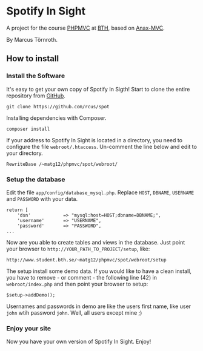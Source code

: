 # Spotify In Sight

A project for the course [PHPMVC](http://dbwebb.se/phpmvc/) at [BTH](http://www.bth.se/), based on [Anax-MVC](https://github.com/mosbth/Anax-MVC).

By Marcus Törnroth.


## How to install

### Install the Software

It's easy to get your own copy of Spotify In Sigth! Start to clone the entire repository from [GitHub](https://github.com/rcus/spot).

    git clone https://github.com/rcus/spot


Installing dependencies with Composer.

    composer install


If your address to Spotify In Sight is located in a directory, you need to configure the file `webroot/.htaccess`. Un-comment the line below and edit to your directory. 

    RewriteBase /~matg12/phpmvc/spot/webroot/


### Setup the database

Edit the file `app/config/database_mysql.php`. Replace `HOST`, `DBNAME`, `USERNAME` and `PASSWORD` with your data.

    return [
        'dsn'            => "mysql:host=HOST;dbname=DBNAME;",
        'username'       => "USERNAME",
        'password'       => "PASSWORD",
    ...


Now are you able to create tables and views in the database. Just point your browser to `http://YOUR_PATH_TO_PROJECT/setup`, like:

    http://www.student.bth.se/~matg12/phpmvc/spot/webroot/setup


The setup install some demo data. If you would like to have a clean install, you have to remove - or comment - the following line (42) in `webroot/index.php` and then point your browser to setup: 

    $setup->addDemo();


Usernames and passwords in demo are like the users first name, like user `john` wtih password `john`. Well, all users except mine ;)


### Enjoy your site

Now you have your own version of Spotify In Sight. Enjoy!
